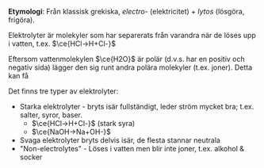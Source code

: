 **Etymologi**: Från klassisk grekiska, *electro-* (elektricitet) + *lytos* (lösgöra, frigöra).

Elektrolyter är molekyler som har separerats från varandra när de löses upp i vatten, t.ex. $\ce{HCl->H+Cl-}$

Eftersom vattenmolekylen $\ce{H2O}$ är polär (d.v.s. har en positiv och negativ sida) lägger den sig runt andra polära molekyler (t.ex. joner). Detta kan få 

Det finns tre typer av elektrolyter:
- Starka elektrolyter - bryts isär fullständigt, leder ström mycket bra; t.ex. salter, syror, baser.
	- $\ce{HCl->H+Cl-}$ (stark syra)
	- $\ce{NaOH->Na+OH-}$
- Svaga elektrolyter bryts delvis isär, de flesta stannar neutrala
- "Non-electrolytes" - Löses i vatten men blir inte joner, t.ex. alkohol & socker

